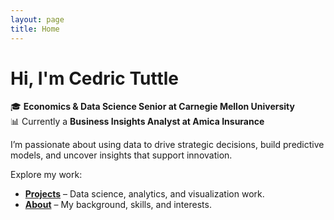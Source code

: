 ```yaml
---
layout: page
title: Home
---
```


# Hi, I'm Cedric Tuttle

🎓 **Economics & Data Science Senior at Carnegie Mellon University**  
📊 Currently a **Business Insights Analyst at Amica Insurance**  

I’m passionate about using data to drive strategic decisions, build predictive models, and uncover insights that support innovation.  

Explore my work:
- [**Projects**](projects) – Data science, analytics, and visualization work.
- [**About**](about) – My background, skills, and interests.
